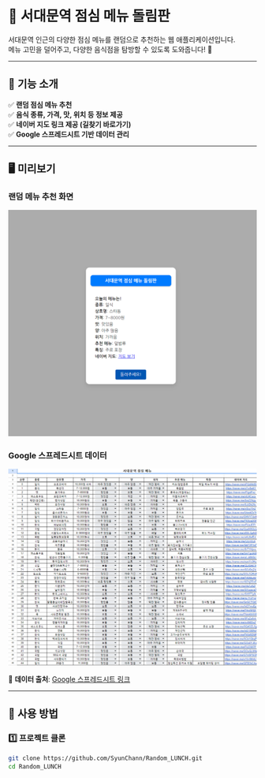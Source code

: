 # 🥢 서대문역 점심 메뉴 돌림판

서대문역 인근의 다양한 점심 메뉴를 랜덤으로 추천하는 웹 애플리케이션입니다.  
메뉴 고민을 덜어주고, 다양한 음식점을 탐방할 수 있도록 도와줍니다! 🚀

---

## 📌 기능 소개
✅ **랜덤 점심 메뉴 추천**  
✅ **음식 종류, 가격, 맛, 위치 등 정보 제공**  
✅ **네이버 지도 링크 제공 (길찾기 바로가기)**  
✅ **Google 스프레드시트 기반 데이터 관리**  

---

## 🖥️ 미리보기
### **랜덤 메뉴 추천 화면**
![랜덤 메뉴 추천](https://raw.githubusercontent.com/SyunChann/Random_LUNCH/main/wwwroot/assets/image_1.png)

### **Google 스프레드시트 데이터**
![데이터 스프레드시트](https://raw.githubusercontent.com/SyunChann/Random_LUNCH/main/wwwroot/assets/image_2.png)

📌 **데이터 출처**: [Google 스프레드시트 링크](https://docs.google.com/spreadsheets/d/1lMZplkWXUbBaZCiPwYDijHtctIO5Rgb-81F5QX3Tgqs/edit?gid=0)

---

## 🚀 사용 방법

### 1️⃣ **프로젝트 클론**
```sh
git clone https://github.com/SyunChann/Random_LUNCH.git
cd Random_LUNCH
